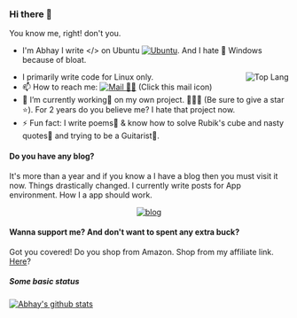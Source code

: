 ### Hi there 👋

You know me, right! don't you.

 - I'm Abhay I write </> on Ubuntu [![Ubuntu](../../blob/main/src/ubuntu.png)](). And I hate 😬 Windows because of bloat.
<img src="https://github-readme-stats.vercel.app/api/top-langs/?username=darkraspberry&theme=radical" alt="Top Lang" align="right"/>

 - I primarily write code for Linux only.
 - 📫 How to reach me: [![Mail 📩📧](../../blob/main/src/gmail.png)](mailto:insidedarkpit@gmail.com?subject=I%20wanna%20know%20about%20ProfileReadme) (Click this mail icon)
 - 🔭 I’m currently working💼 on my own project. 📝🌳🌲 (Be sure to give a star ⭐️). For 2 years do you believe me? I hate that project now.
 - ⚡️ Fun fact: I write poems📒 & know how to solve Rubik's cube and nasty quotes📝 and trying to be a Guitarist🎸.

#### Do you have any blog?
It's more than a year and if you know a I have a blog then you must visit it now. Things drastically changed. I currently write posts for App environment. How I a app should work.
<p align="center">
  <a href="https://blog.darkraspberry.ga"><img src="../../blob/main/src/blog.png" alt="blog" /><a>
</p>

#### Wanna support me? And don't want to spent any extra buck?
Got you covered! Do you shop from Amazon. Shop from my affiliate link. [Here](https://amzn.to/3pKuplO)?

##### Some basic status

[![Abhay's github stats](https://github-readme-stats.vercel.app/api?username=darkRaspberry&count_private=true&show_icons=true&theme=radical)](https://github.com/anuraghazra/github-readme-stats)

